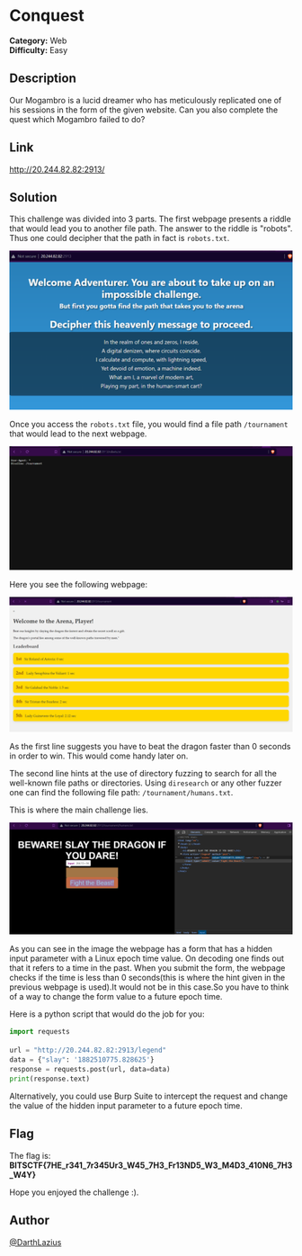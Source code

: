 # Conquest

**Category:** Web  
**Difficulty:** Easy

## Description

Our Mogambro is a lucid dreamer who has meticulously replicated one of his sessions in the form of the given website. Can you also complete the quest which Mogambro failed to do?

## Link 

http://20.244.82.82:2913/

## Solution

This challenge was divided into 3 parts. The first webpage presents a riddle that would lead you to another file path. The answer to the riddle is "robots". Thus one could decipher that the path in fact is `robots.txt`.

![Riddle Image](./images/root.png)

Once you access the `robots.txt` file, you would find a file path `/tournament` that would lead to the next webpage.

![Webpage Image](./images/robot.png)

Here you see the following webpage:

![Webpage Image](./images/tournament.png)

As the first line suggests you have to beat the dragon faster than 0 seconds in order to win. This would come handy later on.

The second line hints at the use of directory fuzzing to search for all the well-known file paths or directories. Using `diresearch` or any other fuzzer one can find the following file path: `/tournament/humans.txt`.

This is where the main challenge lies.

![Webpage Image](./images/final.png)

As you can see in the image the webpage has a form that has a hidden input parameter with a Linux epoch time value. On decoding one finds out that it refers to a time in the past. When you submit the form, the webpage checks if the time is less than 0 seconds(this is where the hint given in the previous webpage is used).It would not be in this case.So you have to think of a way to change the form value to a future epoch time.

Here is a python script that would do the job for you:

```python
import requests

url = "http://20.244.82.82:2913/legend"
data = {"slay": '1882510775.828625'}
response = requests.post(url, data=data)
print(response.text)
```

Alternatively, you could use Burp Suite to intercept the request and change the value of the hidden input parameter to a future epoch time.

## Flag
The flag is: 
__BITSCTF{7HE_r341_7r345Ur3_W45_7H3_Fr13ND5_W3_M4D3_410N6_7H3_W4Y}__

Hope you enjoyed the challenge :).

## Author
[@DarthLazius](https://github.com/darthlazius)
